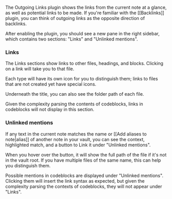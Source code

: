 The Outgoing Links plugin shows the links from the current note at a glance, as well as potential links to be made. If you're familiar with the [[Backlinks]] plugin, you can think of outgoing links as the opposite direction of backlinks.

After enabling the plugin, you should see a new pane in the right sidebar, which contains two sections: "Links" and "Unlinked mentions".

### Links

The Links sections show links to other files, headings, and blocks. Clicking on a link will take you to that file.

Each type will have its own icon for you to distinguish them; links to files that are not created yet have special icons.

Underneath the title, you can also see the folder path of each file.

Given the complexity parsing the contents of codeblocks, links in codeblocks will not display in this section.

### Unlinked mentions

If any text in the current note matches the name or [[Add aliases to note|alias]] of another note in your vault, you can see the context, highlighted match, and a button to Link it under "Unlinked mentions".

When you hover over the button, it will show the full path of the file if it's not in the vault root. If you have multiple files of the same name, this can help you distinguish them.

Possible mentions in codeblocks are displayed under "Unlinked mentions". Clicking them will insert the link syntax as expected, but given the complexity parsing the contexts of codeblocks, they will not appear under "Links".
